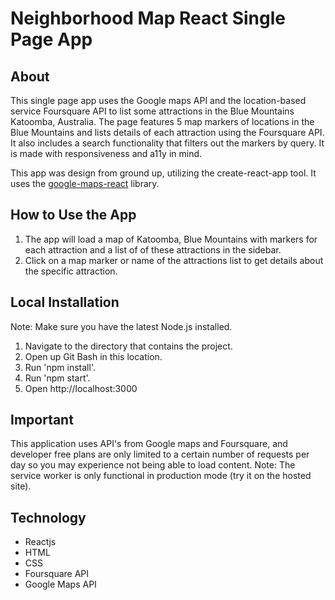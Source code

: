# Neighborhood Map React Single Page App

## About
This single page app uses the Google maps API and the location-based service Foursquare API to list some attractions in the Blue Mountains Katoomba, Australia. The page features 5 map markers of locations in the Blue Mountains and lists details of each attraction using the Foursquare API. It also includes a search functionality that filters out the markers by query.
It is made with responsiveness and a11y in mind.

This app was design from ground up, utilizing the create-react-app tool.
It uses the [google-maps-react](https://www.npmjs.com/package/google-maps-react) library.

## How to Use the App
1. The app will load a map of Katoomba, Blue Mountains with markers for each attraction and a list of of these attractions in the sidebar.
2. Click on a map marker or name of the attractions list to get details about the specific attraction.

## Local Installation 
Note: Make sure you have the latest Node.js installed.
1. Navigate to the directory that contains the project.
2. Open up Git Bash in this location.
3. Run 'npm install'.
4. Run 'npm start'.
5. Open http://localhost:3000

## Important
This application uses API's from Google maps and Foursquare, and developer free plans are only limited to a certain number of requests per day so you may experience not being able to load content. Note: The service worker is only functional in production mode (try it on the hosted site).

## Technology
* Reactjs
* HTML
* CSS
* Foursquare API
* Google Maps API
